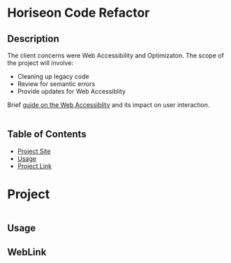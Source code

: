 # Horiseon Code Refactor

## Description
The client concerns were Web Accessibility and Optimizaton. The scope of the project will involve: 
- Cleaning up legacy code 
- Review for semantic errors 
- Provide updates for Web Accessiblity 

Brief [guide on the Web Accessiblity](https://www.w3.org/standards/webdesign/accessibility) and its impact on user interaction.
<br><br>

## Table of Contents
- [Project Site](#Project)
- [Usage](#Usage)
- [Project Link](#WebLink)


# Project

![]() 



## Usage 


## WebLink
